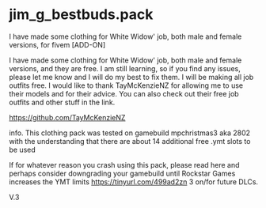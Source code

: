 # jim_g_bestbuds.pack
I have made some clothing for White Widow' job, both male and female versions, for fivem [ADD-ON] 

I have made some clothing for White Widow' job, both male and female versions, and they are free. I am still learning, so if you find any issues, please let me know and I will do my best to fix them. I will be making all job outfits free. I would like to thank TayMcKenzieNZ for allowing me to use their models and for their advice. You can also check out their free job outfits and other stuff in the link.

https://github.com/TayMcKenzieNZ


info.
This clothing pack was tested on gamebuild mpchristmas3 aka 2802 with the understanding that there are about 14 additional free .ymt slots to be used

If for whatever reason you crash using this pack, please read here and perhaps consider downgrading your gamebuild until Rockstar Games increases the YMT limits https://tinyurl.com/499ad2zn 3 on/for future DLCs.

V.3


